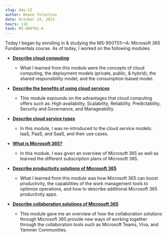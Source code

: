 ```yaml
---
slug: day-12
author: Keane Tolentino
date: October 24, 2023
hours: 116
task: MS-900T01-A
---
```


Today I began by enrolling in & studying the MS-900T01—A: Microsoft 365 Fundamentals course. As of today, I worked on the following modules:

- **[Describe cloud computing](https://learn.microsoft.com/en-us/training/modules/describe-cloud-compute/)**
  - What I learned from this module were the concepts of cloud computing, the deployment models (private, public, & hybrid), the shared responsibility model, and the consumption-based model.
- **[Describe the benefits of using cloud services](https://learn.microsoft.com/en-us/training/modules/describe-benefits-use-cloud-services/)**
  - This module expounds on the advantages that cloud computing offers such as:
    High availability, Scalability,
    Reliability, Predictability,
    Security and Governance, and Manageability.
- **[Describe cloud service types](https://learn.microsoft.com/en-us/training/modules/describe-cloud-service-types/)**

  - In this module, I was re-introduced to the cloud service models: IaaS, PaaS, and SaaS, and their use cases.

- **[What is Microsoft 365?](https://learn.microsoft.com/en-us/training/modules/what-is-m365/)**
  - In this module, I was given an overview of Microsoft 365 as well as learned the different subscription plans of Microsoft 365.
- **[Describe productivity solutions of Microsoft 365](https://learn.microsoft.com/en-us/training/modules/describe-productivity-solutions-microsoft-365/)**
  - What I learned from this module was how Microsoft 365 can boost productivity, the capabilities of the work management tools to optimize operations, and how to describe additional Microsoft 365 productivity apps.
- **[Describe collaboration solutions of Microsoft 365](https://learn.microsoft.com/en-us/training/modules/describe-collaboration-solutions-microsoft-365/)**
  - This module gave me an overview of how the collaboration solutions through Microsoft 365 provide new ways of working together through the collaboration tools such as Microsoft Teams, Viva, and Yammer Communities.
